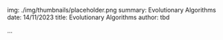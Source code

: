 img: ./img/thumbnails/placeholder.png
summary: Evolutionary Algorithms
date: 14/11/2023
title: Evolutionary Algorithms
author: tbd

...